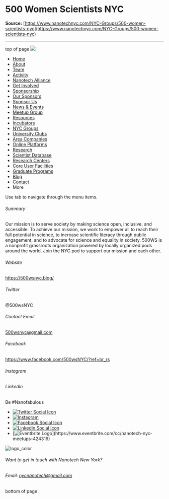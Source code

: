 # 500 Women Scientists NYC

**Source:** [https://www.nanotechnyc.com/NYC-Groups/500-women-scientists-nyc](https://www.nanotechnyc.com/NYC-Groups/500-women-scientists-nyc)

---

top of page
[![](https://static.wixstatic.com/media/08758d_7d20c73eab55413cb85b9725de9dddc7~/v1/fill/w_160,h_44,al_c,q_85,usm_0.66_1.00_0.01,enc_avif,quality_auto/)](https://www.nanotechnyc.com)
* [Home](https://www.nanotechnyc.com)
* [About](https://www.nanotechnyc.com/about)
* [Team](https://www.nanotechnyc.com/team)
* [Activity](https://www.nanotechnyc.com/activity)
* [Nanotech Alliance](https://www.nanotechnyc.com/nanotech-alliance)
* [Get Involved](https://www.nanotechnyc.com/get-involved)
* [Sponsorship](https://www.nanotechnyc.com/copy-of-sponsorship)
* [Our Sponsors](https://www.nanotechnyc.com/copy-of-our-sponsors)
* [Sponsor Us](https://www.nanotechnyc.com/sponsor)
* [News & Events](https://www.nanotechnyc.com/newsevents)
* [Meetup Group](https://www.nanotechnyc.com/meetup-group)
* [Resources](https://www.nanotechnyc.com/resources)
* [Incubators](https://www.nanotechnyc.com/incubators)
* [NYC Groups](https://www.nanotechnyc.com/nyc-groups)
* [University Clubs](https://www.nanotechnyc.com/university-clubs)
* [Area Companies](https://www.nanotechnyc.com/nyc-area-companies)
* [Online Platforms](https://www.nanotechnyc.com/online-platforms)
* [Research](https://www.nanotechnyc.com/nyc-research)
* [Scientist Database](https://www.nanotechnyc.com/scientistdatabase)
* [Research Centers](https://www.nanotechnyc.com/research-centers)
* [Core User Facilities](https://www.nanotechnyc.com/coreuserfacilities)
* [Graduate Programs](https://www.nanotechnyc.com/graduateprograms)
* [Blog](https://www.nanotechnyc.com/blog)
* [Contact](https://www.nanotechnyc.com/contact)
* More

Use tab to navigate through the menu items.

###### Summary

Our mission is to serve society by making science open, inclusive, and accessible. To achieve our mission, we work to empower all to reach their full potential in science, to increase scientific literacy through public engagement, and to advocate for science and equality in society. 500WS is a nonprofit grassroots organization powered by locally organized pods around the world. Join the NYC pod to support our mission and each other.
###### Website
<https://500wsnyc.blog/>
###### Twitter
@500wsNYC
###### Contact Email
500wsnyc@gmail.com
###### Facebook
<https://www.facebook.com/500wsNYC/?ref=br_rs>
###### Instagram
###### LinkedIn

Be #Nanofabulous 
* [![Twitter Social Icon](https://static.wixstatic.com/media//v1/fill/w_54,h_54,al_c,q_85,usm_0.66_1.00_0.01,enc_avif,quality_auto/)](https://twitter.com/NanotechNyc)
* [![Instagram](https://static.wixstatic.com/media//v1/fill/w_54,h_54,al_c,q_85,usm_0.66_1.00_0.01,enc_avif,quality_auto/)](https://www.instagram.com/nanotechnyc/)
* [![Facebook Social Icon](https://static.wixstatic.com/media//v1/fill/w_54,h_54,al_c,q_85,usm_0.66_1.00_0.01,enc_avif,quality_auto/)](https://www.facebook.com/nanotechnyc)
* [![LinkedIn Social Icon](https://static.wixstatic.com/media//v1/fill/w_54,h_54,al_c,q_85,usm_0.66_1.00_0.01,enc_avif,quality_auto/)](https://www.linkedin.com/groups/8780846/)
* [![Eventbrite Logo](https://static.wixstatic.com/media/08758d_75b6daeef3bc494cb920f81e048cb219~/v1/fill/w_54,h_54,al_c,q_85,usm_0.66_1.00_0.01,enc_avif,quality_auto/08758d_75b6daeef3bc494cb920f81e048cb219~)](https://www.eventbrite.com/cc/nanotech-nyc-meetups-424319)

![logo_color ](https://static.wixstatic.com/media/08758d_c84849ec3f6a4cf69d3dee3ba6a67d0d~/v1/fill/w_101,h_51,al_c,q_85,usm_0.66_1.00_0.01,enc_avif,quality_auto/logo_color%)
###### Want to get in touch with Nanotech New York?
###### Email: nycnanotech@gmail.com
bottom of page